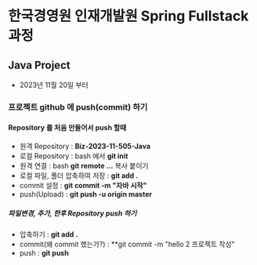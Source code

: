 # 한국경영원 인재개발원 Spring Fullstack 과정

## Java Project
- 2023년 11월 20일 부터

### 프로젝트 github 에 push(commit) 하기
#### Repository 를 처음 만들어서 push 할때
- 원격 Repository : **Biz-2023-11-505-Java**
- 로컬 Repository : bash 에서 **git init**
- 원격 연결 : bash **git remote ...** 복사 붙이기
- 로컬 파일, 폴더 압축하여 저장 : **git add .**
- commit 설정 : **git commit -m "자바 시작"**
- push(Upload) : **git push -u origin master**

##### 파일변경, 추가, 한후 Repository push 하기
- 압축하기 : **git add .**
- commit(왜 commit 했는가?) : **git commit -m "hello 2 프로젝트 작성"
- push : **git push**